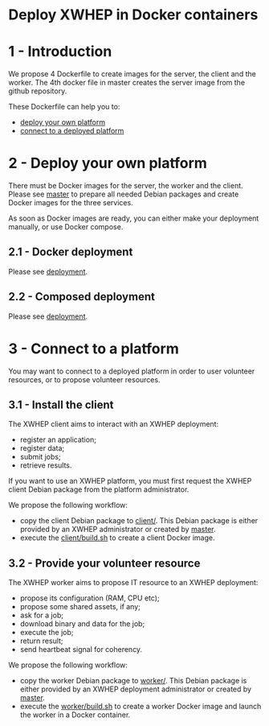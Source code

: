 Deploy XWHEP in Docker containers
=================================

# 1 - Introduction

We propose 4 Dockerfile to create images for the server, the client and the worker.
The 4th docker file in master creates the server image from the github repository.

These Dockerfile can help you to:
- [deploy your own platform](#2---deploy-your-own-platform)
- [connect to a deployed platform](#3---connect-to-a-platform)


# 2 - Deploy your own platform

There must be Docker images for the server, the worker and the client.
Please see [master](master/) to prepare all needed Debian packages
and create Docker images for the three services.

As soon as Docker images are ready, you can either make your deployment manually,
or use Docker compose.

## 2.1 - Docker deployment

Please see [deployment](deployment/).

## 2.2 - Composed deployment

Please see [deployment](deployment/).


# 3 - Connect to a platform

You may want to connect to a deployed platform in order to user volunteer resources,
or to propose volunteer resources.

## 3.1 - Install the client

The XWHEP client aims to interact with an XWHEP deployment:
- register an application;
- register data;
- submit jobs;
- retrieve results.

If you want to use an XWHEP platform, you must first request the XWHEP client Debian package from the platform administrator.

We propose the following workflow:
- copy the client Debian package to [client/](client/).
  This Debian package is either provided by an XWHEP administrator or created by [master](master/).
- execute the [client/build.sh](client/build.sh) to create a client Docker image.


## 3.2 - Provide your volunteer resource

The XWHEP worker aims to propose IT resource to an XWHEP deployment:
- propose its configuration (RAM, CPU etc);
- propose some shared assets, if any;
- ask for a job;
- download binary and data for the job;
- execute the job;
- return result;
- send heartbeat signal for coherency.

We propose the following workflow:
- copy the worker Debian package to [worker/](worker/). This Debian package is either provided by an XWHEP deployment administrator or created by [master](master/).
- execute the [worker/build.sh](worker/build.sh) to create a worker Docker image and launch the worker in a Docker container.

